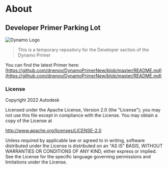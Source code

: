 # About

## Developer Primer Parking Lot

![Dynamo Logo](images/dynamo\_logo\_dark-trim.jpg)

> This is a temporary repository for the Developer section of the Dynamo Primer

You can find the latest Primer here: [https://github.com/dnenov/DynamoPrimerNew/blob/master/README.md](https://github.com/dnenov/DynamoPrimerNew/blob/master/README.md)

### License

Copyright 2022 Autodesk

Licensed under the Apache License, Version 2.0 (the "License"); you may not use this file except in compliance with the License. You may obtain a copy of the License at

http://www.apache.org/licenses/LICENSE-2.0

Unless required by applicable law or agreed to in writing, software distributed under the License is distributed on an "AS IS" BASIS, WITHOUT WARRANTIES OR CONDITIONS OF ANY KIND, either express or implied. See the License for the specific language governing permissions and limitations under the License.

